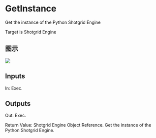 # GetInstance

Get the instance of the Python Shotgrid Engine

Target is Shotgrid Engine

## 图示

![]($-20221218-20311902.png)

## Inputs

In: Exec.  

## Outputs

Out: Exec.

Return Value: Shotgrid Engine Object Reference. Get the instance of the Python Shotgrid Engine.

